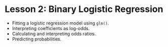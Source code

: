 # Lesson 2: Binary Logistic Regression

* Fitting a logistic regression model using `glm()`.
* Interpreting coefficients as log-odds.
* Calculating and interpreting odds ratios.
* Predicting probabilities.
